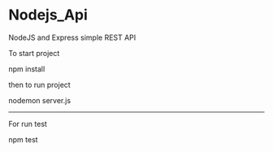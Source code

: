 # Nodejs_Api
NodeJS and Express simple REST API


To start project

npm install

then
to run project

nodemon server.js

____________________________________________________
For run test 

npm test
